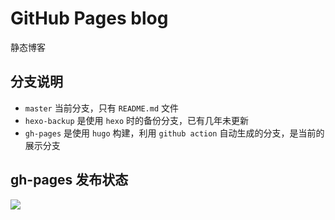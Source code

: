 # GitHub Pages blog
静态博客

## 分支说明
* `master` 当前分支，只有 `README.md` 文件
* `hexo-backup` 是使用 `hexo` 时的备份分支，已有几年未更新
* `gh-pages` 是使用 `hugo` 构建，利用 `github action` 自动生成的分支，是当前的展示分支

## gh-pages 发布状态
![](https://github.com/i-square/hugo-blog/workflows/GitHub%20Page/badge.svg)
